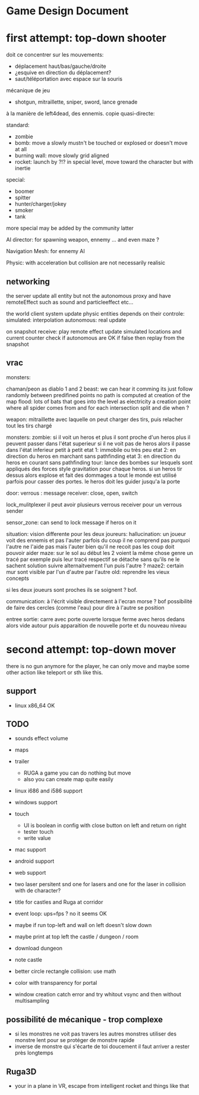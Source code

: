 # Game Design Document

# first attempt: top-down shooter

doit ce concentrer sur les mouvements:
- déplacement haut/bas/gauche/droite
- ¿esquive en direction du déplacement?
- saut/téléportation avec espace sur la souris

<!-- mécanique de jeu qui se fait à plusieur en collaboration ? -->
<!-- - lien avec des ressorts -->
<!-- - trois armes qui tirs entre les joueurs: -->
<!--   - shotgun: nettoie la zone d'un coup. -->
<!--   - mitraillette: idem mais sur la longueur. -->
<!--   - sniper: tir extremement précis pour faire des "headshot" -->

mécanique de jeu
- shotgun, mitraillette, sniper, sword, lance grenade

<!-- collaboration crée par les actions du joueur ou les ennemis -->

à la manière de left4dead, des ennemis.
copie quasi-directe:

standard:
- zombie
- bomb: move a slowly mustn't be touched or explosed or doesn't move at all
- burning wall: move slowly grid aligned
- rocket: launch by ?!? in special level, move toward the character but with inertie

special:
- boomer
- spitter
- hunter/charger/jokey
- smoker
- tank

more special may be added by the community latter

AI director: for spawning weapon, ennemy ... and even maze ?

Navigation Mesh: for ennemy AI

Physic: with acceleration but collision are not necessarily realisic

<!-- Networking: shoots are instantate other are interpolate from snapshot -->

## networking

the server update all entity but not the autonomous proxy
and have remoteEffect such as sound and particleeffect etc...

the world client system update physic entities depends on their controle:
simulated: interpolation
autonomous: real update

on snapshot receive:
play remote effect
update simulated locations and current counter
check if autonomous are OK if false then replay from the snapshot

## vrac

monsters:

chaman/peon as diablo 1 and 2
beast: we can hear it comming its just follow randomly between predifined points
no path is computed at creation of the map
flood: lots of bats that goes into the level as electricity
a creation point where all spider comes from and for each intersection split
and die when ?

weapon:
mitraillette avec laquelle on peut charger des tirs, puis relacher tout les tirs chargé

monsters:
zombie: si il voit un heros et plus il sont proche d'un heros plus il peuvent passer dans l'état superieur
    si il ne voit pas de heros alors il passe dans l'état inferieur petit à petit
    etat 1: immobile ou très peu
    etat 2: en direction du heros en marchant sans pathfinding
    etat 3: en direction du heros en courant sans pathfinding
tour: lance des bombes sur lesquels sont appliqués des forces style gravitation pour chaque heros.
    si un heros tir dessus alors explose et fait des dommages a tout le monde
    est utilisé parfois pour casser des portes. le heros doit les guider jusqu'a la porte

door:
    verrous : message receiver: close, open, switch

lock\_mulitplexer
        il peut avoir plusieurs verrous receiver pour un verrous sender

sensor\_zone:
    can send to lock message if heros on it

situation:
    vision differente pour les deux joureurs:
        hallucination:
            un joueur voit des ennemis et pas l'auter parfois
            du coup il ne comprend pas purquoi l'autre ne l'aide pas mais l'auter
            bien qu'il ne recoit pas les coup doit pouvoir aider
        maze:
            sur le sol au début les 2 voient la même chose genre un tracé par exemple
            puis leur tracé respectif se détache sans qu'ils ne le sachent
            solution suivre alternaitvement l'un puis l'autre ?
        maze2:
            certain mur sont visible par l'un d'autre par l'autre
        old:
            reprendre les vieux concepts

si les deux joueurs sont proches ils se soignent ? bof.

communication:
    à l'écrit visible directement à l'ecran
    morse ? bof
    possibilité de faire des cercles (comme l'eau) pour dire à l'autre se position

entree sortie:
    carre avec porte ouverte lorsque ferme avec
    heros dedans alors vide autour puis apparaition
    de nouvelle porte et du nouveau niveau

# second attempt: top-down mover

there is no gun anymore for the player, he can only move and maybe some other action like teleport or sth like this.

## support

* linux x86\_64 OK

## TODO

* sounds effect volume
* maps
* trailer
  * RUGA
    a game you can do nothing but move
  * also you can create map quite easily

* linux i686  and i586 support
* windows support

* touch
  * UI is boolean in config with close button on left and return on right
  * tester touch
  * write value

* mac support
* android support
* web support

* two laser persitent snd one for lasers and one for the laser in collision with de character?
* title for castles and Ruga at corridor

* event loop: ups=fps ? no it seems OK
* maybe if run top-left and wall on left doesn't slow down
* maybe print at top left the castle / dungeon / room

* download dungeon
* note castle
* better circle rectangle collision: use math
* color with transparency for portal
* window creation catch error and try whitout vsync and then without multisampling

## possibilité de mécanique - trop complexe

* si les monstres ne voit pas travers les autres monstres utiliser des monstre lent pour se protéger de monstre rapide
* inverse de monstre qui s'écarte de toi doucement il faut arriver a rester près longtemps

## Ruga3D

* your in a plane in VR, escape from intelligent rocket and things like that
